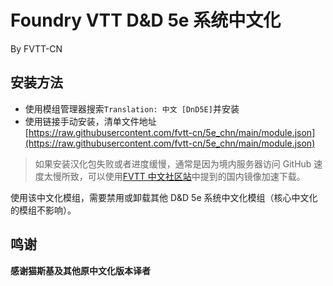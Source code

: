 # Foundry VTT D&D 5e 系统中文化
By FVTT-CN

## 安装方法
- 使用模组管理器搜索`Translation: 中文 [DnD5E]`并安装
- 使用链接手动安装，清单文件地址 [https://raw.githubusercontent.com/fvtt-cn/5e_chn/main/module.json](https://raw.githubusercontent.com/fvtt-cn/5e_chn/main/module.json)

> 如果安装汉化包失败或者进度缓慢，通常是因为境内服务器访问 GitHub 速度太慢所致，可以使用[FVTT 中文社区站](https://fvtt-cn.gitee.io/modules/mods/5e/)中提到的国内镜像加速下载。

使用该中文化模组，需要禁用或卸载其他 D&D 5e 系统中文化模组（核心中文化的模组不影响）。

## 鸣谢
**感谢猫斯基及其他原中文化版本译者**
